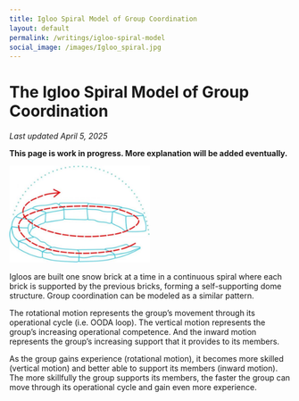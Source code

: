 ```yaml
---
title: Igloo Spiral Model of Group Coordination
layout: default
permalink: /writings/igloo-spiral-model
social_image: /images/Igloo_spiral.jpg
---
```


# The Igloo Spiral Model of Group Coordination

_Last updated April 5, 2025_

__This page is work in progress. More explanation will be added eventually.__

<img src="/images/Igloo_spiral.jpg" width="50%">

Igloos are built one snow brick at a time in a continuous spiral where each brick is supported by the previous bricks, forming a self-supporting dome structure. Group coordination can be modeled as a similar pattern.

The rotational motion represents the group’s movement through its operational cycle (i.e. OODA loop). The vertical motion represents the group’s increasing operational competence. And the inward motion represents the group’s increasing support that it provides to its members.

As the group gains experience (rotational motion), it becomes more skilled (vertical motion) and better able to support its members (inward motion). The more skillfully the group supports its members, the faster the group can move through its operational cycle and gain even more experience.
